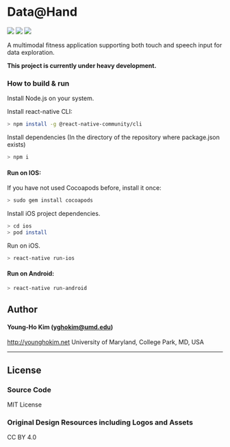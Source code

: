 # Data@Hand

<img src="https://img.shields.io/badge/platform-ios%7Candroid-green"/> <img src="https://img.shields.io/badge/framework-react%20native-blue"/> <img src="https://img.shields.io/badge/language-typescript%20%7C%20swift%20%7C%20java-lightblue"/> 

A multimodal fitness application supporting both touch and speech input for data exploration.

**This project is currently under heavy development.**


### How to build & run

Install Node.js on your system.



Install react-native CLI:

  ```sh
  > npm install -g @react-native-community/cli
  ```
  
Install dependencies 
  (In the directory of the repository where package.json exists)
  ```sh
  > npm i
  ```

#### Run on IOS:

  If you have not used Cocoapods before, install it once:
  ```sh
  > sudo gem install cocoapods
  ```
  
  Install iOS project dependencies.
  ```sh
  > cd ios
  > pod install
  ```

  Run on iOS.
  ```sh
  > react-native run-ios
  ```

#### Run on Android:
  ```sh
  > react-native run-android
  ```
  
  
  
## Author

#### Young-Ho Kim (yghokim@umd.edu)
http://younghokim.net
University of Maryland, College Park, MD, USA

----

## License

### Source Code
MIT License

### Original Design Resources including Logos and Assets
CC BY 4.0
